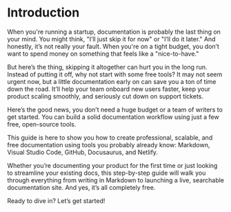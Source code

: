 # Introduction
When you're running a startup, documentation is probably the last thing on your mind. You might think, "I’ll just skip it for now" or "I’ll do it later." And honestly, it’s not really your fault. When you're on a tight budget, you don’t want to spend money on something that feels like a "nice-to-have."

But here’s the thing, skipping it altogether can hurt you in the long run. Instead of putting it off, why not start with some free tools? It may not seem urgent now, but a little documentation early on can save you a ton of time down the road. It’ll help your team onboard new users faster, keep your product scaling smoothly, and seriously cut down on support tickets.

Here’s the good news, you don’t need a huge budget or a team of writers to get started. You can build a solid documentation workflow using just a few free, open-source tools.

This guide is here to show you how to create professional, scalable, and free documentation using tools you probably already know: Markdown, Visual Studio Code, GitHub, Docusaurus, and Netlify.

Whether you’re documenting your product for the first time or just looking to streamline your existing docs, this step-by-step guide will walk you through everything from writing in Markdown to launching a live, searchable documentation site. And yes, it’s all completely free.

Ready to dive in? Let’s get started!
